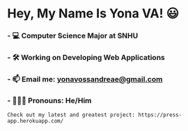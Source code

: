 # Hey, My Name Is Yona VA! 😃
### - 💻 Computer Science Major at SNHU
### - 🛠 Working on Developing Web Applications
### - 📫 Email me: yonavossandreae@gmail.com
### - 👨🏻‍💻 Pronouns: He/Him


```
Check out my latest and greatest project: https://press-app.herokuapp.com/
```
